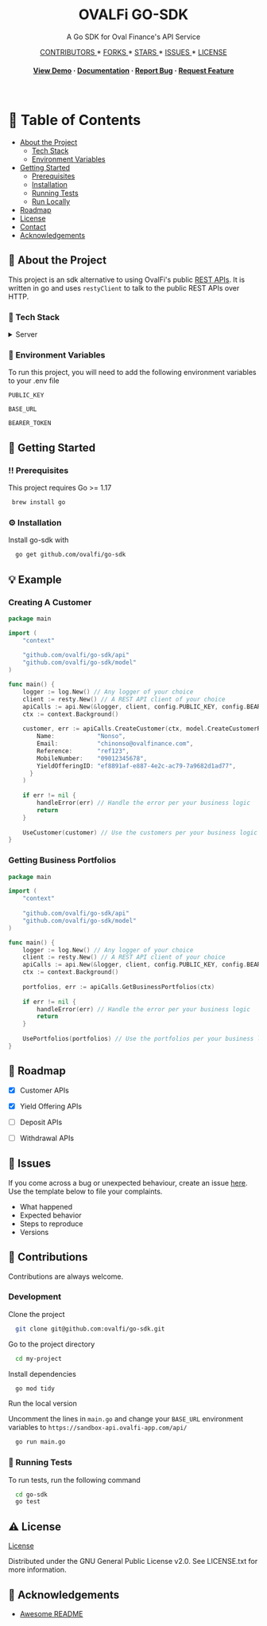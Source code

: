 <div align="center">

  <h1>OVALFi GO-SDK</h1>

  <p>
    A Go SDK for Oval Finance's API Service 
  </p>


<!-- Badges -->
<p>
  <a href="https://github.com/ovalfi/go-sdk/graphs/contributors">
    CONTRIBUTORS
  </a>
*
  <a href="https://github.com/ovalfi/go-sdk/network/members">
    FORKS
  </a>
*
  <a href="https://github.com/ovalfi/go-sdk/stargazers">
    STARS
  </a>
*
  <a href="https://github.com/ovalfi/go-sdk/issues/">
    ISSUES
  </a>
*
  <a href="https://github.com/ovalfi/go-sdk/blob/master/LICENSE">
    LICENSE
  </a>
</p>

<h4>
    <a href="https://github.com/ovalfi/go-sdk">View Demo</a>
  <span> · </span>
    <a href="https://github.com/ovalfi/go-sdk">Documentation</a>
  <span> · </span>
    <a href="https://github.com/ovalfi/go-sdk/issues/">Report Bug</a>
  <span> · </span>
    <a href="https://github.com/ovalfi/go-sdk/issues/">Request Feature</a>
  </h4>
</div>

<br />

<!-- Table of Contents -->
# :notebook_with_decorative_cover: Table of Contents

- [About the Project](#star2-about-the-project)
    * [Tech Stack](#space_invader-tech-stack)
    * [Environment Variables](#key-environment-variables)
- [Getting Started](#toolbox-getting-started)
    * [Prerequisites](#bangbang-prerequisites)
    * [Installation](#gear-installation)
    * [Running Tests](#test_tube-running-tests)
    * [Run Locally](#running-run-locally)
- [Roadmap](#compass-roadmap)
- [License](#warning-license)
- [Contact](#handshake-contact)
- [Acknowledgements](#gem-acknowledgements)



<!-- About the Project -->
## :star2: About the Project
This project is an sdk alternative to using OvalFi's public [REST APIs](https://docs.ovalfi.com/docs). It is written in go and
uses `restyClient` to talk to the public REST APIs over HTTP.


<!-- TechStack -->
### :space_invader: Tech Stack


<details>
  <summary>Server</summary>
  <ul>
    <li><a href="https://go.dev/">Typescript</a></li>
    <li><a href="https://github.com/go-resty/resty">Go-Resty</a></li>
  </ul>
</details>

<!-- Env Variables -->
### :key: Environment Variables

To run this project, you will need to add the following environment variables to your .env file

`PUBLIC_KEY`

`BASE_URL`

`BEARER_TOKEN`


<!-- Getting Started -->
## 	:toolbox: Getting Started

<!-- Prerequisites -->
### :bangbang: Prerequisites

This project requires Go >= 1.17

```bash
 brew install go
```

<!-- Installation -->
### :gear: Installation

Install go-sdk with

```bash
  go get github.com/ovalfi/go-sdk
```


<!-- Example -->
## :bulb: Example

### Creating A Customer

```go
package main

import (
    "context"
	
    "github.com/ovalfi/go-sdk/api"
    "github.com/ovalfi/go-sdk/model"
)

func main() {
    logger := log.New() // Any logger of your choice 
    client := resty.New() // A REST API client of your choice
    apiCalls := api.New(&logger, client, config.PUBLIC_KEY, config.BEARER_TOKEN, config.BASE_URL)
    ctx := context.Background()
    
    customer, err := apiCalls.CreateCustomer(ctx, model.CreateCustomerRequest{
        Name:            "Nonso",
        Email:           "chinonso@ovalfinance.com",
        Reference:       "ref123",
        MobileNumber:    "09012345678",
        YieldOfferingID: "ef8891af-e887-4e2c-ac79-7a9682d1ad77",
      }
    )
	
    if err != nil {
    	handleError(err) // Handle the error per your business logic
    	return
    }
	
    UseCustomer(customer) // Use the customers per your business logic
}
```

### Getting Business Portfolios

```go
package main

import (
    "context"
	
    "github.com/ovalfi/go-sdk/api"
    "github.com/ovalfi/go-sdk/model"
)

func main() {
    logger := log.New() // Any logger of your choice
    client := resty.New() // A REST API client of your choice
    apiCalls := api.New(&logger, client, config.PUBLIC_KEY, config.BEARER_TOKEN, config.BASE_URL)
    ctx := context.Background()
    
    portfolios, err := apiCalls.GetBusinessPortfolios(ctx)
	
    if err != nil {
    	handleError(err) // Handle the error per your business logic
    	return
    }
	
    UsePortfolios(portfolios) // Use the portfolios per your business logic
}
```


<!-- Roadmap -->
## :compass: Roadmap

* [x] Customer APIs
* [x] Yield Offering APIs
* [ ] Deposit APIs
* [ ] Withdrawal APIs


<!-- Issues -->
## :book: Issues

If you come across a bug or unexpected behaviour, create an issue [here](https://github.com/ovalfi/go-sdk/issues/).
Use the template below to file your complaints.
 - What happened
 - Expected behavior
 - Steps to reproduce
 - Versions


<!-- Contributions -->
## 	:running: Contributions
Contributions are always welcome.

<!-- Development -->
### Development

Clone the project

```bash
  git clone git@github.com:ovalfi/go-sdk.git
```

Go to the project directory

```bash
  cd my-project
```

Install dependencies

```bash
  go mod tidy
```

Run the local version

Uncomment the lines in `main.go` and change your `BASE_URL` environment variables to
`https://sandbox-api.ovalfi-app.com/api/`
```bash
  go run main.go
```

<!-- Running Tests -->
### :test_tube: Running Tests

To run tests, run the following command

```bash
  cd go-sdk
  go test
```


<!-- License -->
## :warning: License
[License](https://github.com/ovalfi/go-sdk/blob/main/LICENSE)

Distributed under the GNU General Public License v2.0. See LICENSE.txt for more information.


<!-- Acknowledgments -->
## :gem: Acknowledgements
- [Awesome README](https://github.com/matiassingers/awesome-readme)


